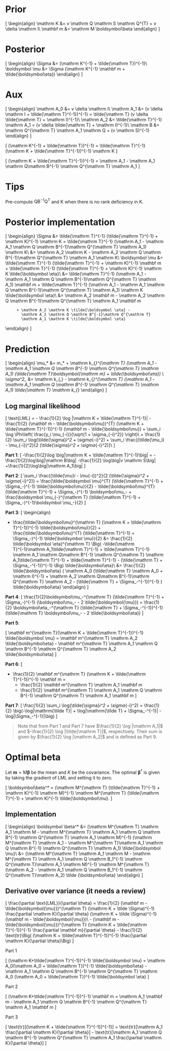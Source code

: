 # Prior

\[
\begin{align}
    \mathrm K &= v \mathrm Q \mathrm S \mathrm Q^{T} +
        v \delta \mathrm I\\
    \mathbf m &= \mathrm M \boldsymbol\beta
\end{align}
\]

# Posterior
\[
\begin{align}
    \Sigma &= (\mathrm K^{-1} + \tilde{\mathrm T})^{-1}\\
    \boldsymbol \mu &= \Sigma (\mathrm K^{-1} \mathbf m +
         \tilde{\boldsymbol\eta})
\end{align}
\]

# Aux

\[
\begin{align}
    \mathrm A_0 &= v \delta \mathrm I\\
    \mathrm A_1 &= (v \delta \mathrm I + \tilde{\mathrm T}^{-1})^{-1}
                = \tilde{\mathrm T} (v \delta \tilde{\mathrm T} +
                        \mathrm I)^{-1}\\
    \mathrm A_2 &= \tilde{\mathrm T}^{-1} \mathrm A_1
                = (v \delta \tilde{\mathrm T} + \mathrm I)^{-1}\\
    \mathrm B &= \mathrm Q^{\mathrm T} \mathrm A_1 \mathrm Q +
    (v \mathrm S)^{-1}
\end{align}
\]

\[
    (\mathrm K^{-1} + \tilde{\mathrm T})^{-1} =
        \tilde{\mathrm T}^{-1} (\mathrm K + \tilde{\mathrm T}^{-1})^{-1}
        \mathrm K
\]

\[
  (\mathrm K + \tilde{\mathrm T}^{-1})^{-1} = \mathrm A_1 -
      \mathrm A_1 \mathrm Q\mathrm B^{-1} \mathrm Q^{\mathrm T} \mathrm A_1
\]

# Tips

Pre-compute $\mathrm Q \mathrm B^{-1} \mathrm Q^{\mathrm T}$ and $\mathrm K$
when there is no rank deficiency in $\mathrm K$.

# Posterior implementation

\[
\begin{align}
  \Sigma &=
    \tilde{\mathrm T}^{-1} (\tilde{\mathrm T}^{-1} + \mathrm K)^{-1} \mathrm K
    = \tilde{\mathrm T}^{-1} (\mathrm A_1 -
      \mathrm A_1 \mathrm Q \mathrm B^{-1}\mathrm Q^{\mathrm T} \mathrm A_1)
        \mathrm K\\
    &= \mathrm A_2 \mathrm K - \mathrm A_2 \mathrm Q
            \mathrm B^{-1}\mathrm Q^{\mathrm T} \mathrm A_1 \mathrm K\\
  \boldsymbol \mu &= \tilde{\mathrm T}^{-1} (\tilde{\mathrm
                     T}^{-1} + \mathrm K)^{-1} \mathbf m
                     + \tilde{\mathrm T}^{-1} (\tilde{\mathrm T}^{-1} +
                            \mathrm K)^{-1} \mathrm K \tilde{\boldsymbol
                                \eta}\\
         &= \tilde{\mathrm T}^{-1} (\mathrm A_1 -
           \mathrm A_1 \mathrm Q \mathrm B^{-1}\mathrm Q^{\mathrm T}
           \mathrm A_1)
            \mathbf m
        + \tilde{\mathrm T}^{-1} (\mathrm A_1 -
          \mathrm A_1 \mathrm Q \mathrm B^{-1}\mathrm Q^{\mathrm T}
          \mathrm A_1)
          \mathrm K \tilde{\boldsymbol \eta}\\
          &= \mathrm A_2 \mathbf m -
            \mathrm A_2 \mathrm Q \mathrm B^{-1}\mathrm Q^{\mathrm T}
            \mathrm A_1 \mathbf m

         + \mathrm A_2 \mathrm K \tilde{\boldsymbol \eta} -
           \mathrm A_2 \mathrm Q \mathrm B^{-1}\mathrm Q^{\mathrm T}
           \mathrm A_1 \mathrm K \tilde{\boldsymbol \eta}
\end{align}
\]

# Prediction

\[
\begin{align}
    \mu_* &= m_* + \mathrm k_{*}^{\mathrm T}
            (\mathrm A_1 - \mathrm A_1 \mathrm Q
                \mathrm B^{-1} \mathrm Q^{\mathrm T} \mathrm A_1)
                (\tilde{\mathrm T}\boldsymbol{\mathrm m} +
                    \tilde{\boldsymbol\eta}) \\
    \sigma^2_* &= \mathrm k_{*,*} - \mathrm k_{*}^{\mathrm T}
            (\mathrm A_1 - \mathrm A_1 \mathrm Q
                \mathrm B^{-1} \mathrm Q^{\mathrm T} \mathrm A_1)
            \tilde{\mathrm T} \mathrm k_{*}
\end{align}
\]

## Log marginal likelihood

\[
  \text{LML} = - \frac{1}{2} \log |\mathrm K + \tilde{\mathrm T}^{-1}| -
                \frac{1}{2} (\mathbf m - \tilde{\boldsymbol\mu})^{T}
                (\mathrm K + \tilde{\mathrm T}^{-1})^{-1}
                  (\mathbf m - \tilde{\boldsymbol\mu})
              + \sum_i \log \Phi\left(
                    \frac{y_i \mu_{-i}}{\sqrt{1 + \sigma_{-i}^2}} \right)\\
      + \frac{1}{2} \sum_i \log(\tilde{\sigma}_i^2 + \sigma_{-i}^2)
      + \sum_i \frac{(\tilde{\mu_i} - \mu_{-i})^2}{2
          (\tilde{\sigma}_i^2 + \sigma_{-i}^2)}\\
\]

__Part 1__:
\[
  -\frac{1}{2}\log \big|\mathrm K + \tilde{\mathrm T}^{-1}\big| =
    -\frac{1}{2}\log\big|\mathrm B\big|
        -\frac{1}{2} \log\big|v \mathrm S\big|
        +\frac{1}{2}\log\big|\mathrm A_1\big|
\]

__Part 2__:
\[
\sum_i \frac{(\tilde{\mu}_i - \mu_{-i})^2}{2
    (\tilde{\sigma}_i^2 + \sigma_{-i}^2)} =
      \frac{\tilde{\boldsymbol \mu}^{T} (\tilde{\mathrm T}^{-1} +
          \Sigma_-)^{-1} \tilde{\boldsymbol\mu}}{2} -
          \tilde{\boldsymbol\mu}^{T} (\tilde{\mathrm T}^{-1} +
              \Sigma_-)^{-1} \boldsymbol\mu_- +
              \frac{\boldsymbol \mu_{-}^{\mathrm T} (\tilde{\mathrm T}^{-1} +
                  \Sigma_-)^{-1}\boldsymbol  \mu_-}{2}
\]

__Part 3__:
\[
\begin{align}
  - \frac{\tilde{\boldsymbol\mu}^{\mathrm T} (\mathrm K +
        \tilde{\mathrm T}^{-1})^{-1}
    \tilde{\boldsymbol\mu}}{2} + \frac{\tilde{\boldsymbol\mu}^{T}
        (\tilde{\mathrm T}^{-1} +
        \Sigma_-)^{-1} \tilde{\boldsymbol  \mu}}{2}
        &= \frac{1}{2} \tilde{\boldsymbol \eta}^{\mathrm T} \Big(
          -\tilde{\mathrm T}^{-1}\mathrm A_1\tilde{\mathrm T}^{-1} +
            \tilde{\mathrm T}^{-1} \mathrm A_1 \mathrm Q\mathrm B^{-1}
            \mathrm Q^{\mathrm T} \mathrm A_1\tilde{\mathrm T}^{-1} +
            \tilde{\mathrm T}^{-1} - (\tilde{\mathrm T} +
                  \Sigma_-^{-1})^{-1}
          \Big) \tilde{\boldsymbol\eta}\\
        &= \frac{1}{2} \tilde{\boldsymbol\eta}
            (
                \mathrm A_0 (\tilde{\mathrm T} \mathrm A_0 + \mathrm I)^{-1}
                + \mathrm A_2
                    \mathrm Q\mathrm B^{-1}\mathrm Q^{\mathrm T}
                  \mathrm A_2
                - (\tilde{\mathrm T} +
                      \Sigma_-^{-1})^{-1}
            )
            \tilde{\boldsymbol\eta}
\end{align}
\]

__Part 4__:
\[
\frac{1}{2}\boldsymbol\mu_-^{\mathrm T} (\tilde{\mathrm T}^{-1} +
    \Sigma_-)^{-1} (\boldsymbol\mu_- - 2 \tilde{\boldsymbol{\mu}}) =
    \frac{1}{2} \boldsymbol\eta_-^{\mathrm T} (\tilde{\mathrm T} +
        \Sigma_-^{-1})^{-1}
        (\tilde{\mathrm T} \boldsymbol\mu_- - 2 \tilde{\boldsymbol\eta})
\]

__Part 5__:

\[
    \mathbf m^{\mathrm T}(\mathrm K + \tilde{\mathrm T}^{-1})^{-1}
        \tilde{\boldsymbol \mu}
    = \mathbf m^{\mathrm T} \mathrm A_2 \tilde{\boldsymbol\eta} -
        \mathbf m^{\mathrm T} \mathrm A_1
                \mathrm Q \mathrm B^{-1} \mathrm Q^{\mathrm T}
              \mathrm A_2 \tilde{\boldsymbol\eta}
\]

__Part 6__:
\[
  - \frac{1}{2} \mathbf m^{\mathrm T} (\mathrm K + \tilde{\mathrm T}^{-1})^{-1}
  \mathbf m =
    - \frac{1}{2} \mathbf m^{\mathrm T} \mathrm A_1 \mathbf m
    + \frac{1}{2} \mathbf m^{\mathrm T} \mathrm A_1 \mathrm Q
    \mathrm B^{-1} \mathrm Q^{\mathrm T} \mathrm A_1 \mathbf m
\]

__Part 7__:
\[
  \frac{1}{2} \sum_i \log(\tilde{\sigma}_i^2 + \sigma_{-i}^2) =
    \frac{1}{2} \big(-\log|\mathrm{\tilde T}| + \log|\mathrm{\tilde T} +
      \Sigma_-^{-1}| - \log|\Sigma_-^{-1}|\big)
\]

> Note that from Part 1 and Part 7 have $\frac{1}{2} \log |\mathrm A_1|$ and
> $-\frac{1}{2} \log |\tilde{\mathrm T}|$, respectively.
> Their sum is given by $\frac{1}{2} \log |\mathrm A_2|$ and is defined
> as Part 9.

# Optimal beta

Let $\mathbf m = \mathrm M \boldsymbol\beta$ be the mean and $K$ be the
covariance. The optimal $\boldsymbol\beta^*$ is given by
taking the gradient of LML and setting it to zero.

\[
  \boldsymbol\beta^* = (\mathrm M^{\mathrm T} (\tilde{\mathrm T}^{-1} +
      \mathrm K)^{-1} \mathrm M)^{-1}
    \mathrm M^{\mathrm T} (\tilde{\mathrm T}^{-1} + \mathrm K)^{-1} \tilde{\boldsymbol\mu}.
\]

## Implementation

\[
\begin{align}
  \boldsymbol \beta^* &= (\mathrm M^{\mathrm T} \mathrm A_1 \mathrm M -
    \mathrm M^{\mathrm T} \mathrm A_1 \mathrm Q \mathrm B^{-1} \mathrm
    Q^{\mathrm T} \mathrm A_1 \mathrm M)^{-1}
      (\mathrm M^{\mathrm T} \mathrm A_1 - \mathrm M^{\mathrm T}\mathrm A_1
        \mathrm Q \mathrm B^{-1} \mathrm Q^{\mathrm T} \mathrm A_1)
        \tilde{\boldsymbol \mu}\\
        &= (\mathrm M^{\mathrm T} \mathrm A_1 \mathrm M - \mathrm M^{\mathrm T}
        \mathrm A_1 \mathrm Q \mathrm B_1^{-1} \mathrm Q^{\mathrm T}\mathrm A_1
        \mathrm M)^{-1} \mathrm M^{\mathrm T}
        (\mathrm A_2 - \mathrm A_1 \mathrm Q \mathrm B_1^{-1}
            \mathrm Q^{\mathrm T}\mathrm A_2) \tilde {\boldsymbol\eta}
\end{align}
\]


## Derivative over variance (it needs a review)

\[
  \frac{\partial \text{LML}}{\partial \theta} =
    \frac{1}{2} (\mathbf m - \tilde{\boldsymbol{\mu}})^{\mathrm T}
    (\mathrm K + \tilde \Sigma)^{-1} \frac{\partial \mathrm K}{\partial \theta}
    (\mathrm K + \tilde \Sigma)^{-1} (\mathbf m - \tilde{\boldsymbol{\mu}})\\
    - (\mathbf m - \tilde{\boldsymbol{\mu}})^{\mathrm T} (\mathrm K +
        \tilde{\mathrm T}^{-1})^{-1}
    \frac{\partial \mathbf m}{\partial \theta} - \frac{1}{2} \text{tr}\Big(
      (\mathrm K + \tilde{\mathrm T}^{-1})^{-1}
      \frac{\partial \mathrm K}{\partial \theta}\Big)
\]

Part 1

\[
  (\mathrm K+\tilde{\mathrm T}^{-1})^{-1} \tilde{\boldsymbol \mu} =
    \mathrm A_0(\mathrm A_0 + \tilde{\mathrm T})^{-1}
    \tilde{\boldsymbol\eta} - \mathrm A_1 \mathrm Q \mathrm B^{-1}
    \mathrm Q^{\mathrm T} \mathrm A_0 (\mathrm A_0 + \tilde{\mathrm T})^{-1}
    \tilde{\boldsymbol \eta}
\]

Part 2

\[
  (\mathrm K+\tilde{\mathrm T}^{-1})^{-1} \mathbf m =
    \mathrm A_1 \mathbf m
    - \mathrm A_1 \mathrm Q \mathrm B^{-1}
    \mathrm Q^{\mathrm T} \mathrm A_1 \mathbf m
\]

Part 3

\[
  \text{tr}[(\mathrm K + \tilde{\mathrm T}^{-1})^{-1}] = \text{tr}[\mathrm A_1
    \frac{\partial \mathrm K}{\partial \theta}] -
    \text{tr}[\mathrm A_1 \mathrm Q \mathrm B^{-1} \mathrm Q^{\mathrm T}
    \mathrm A_1
    \frac{\partial \mathrm K}{\partial \theta}]
\]

